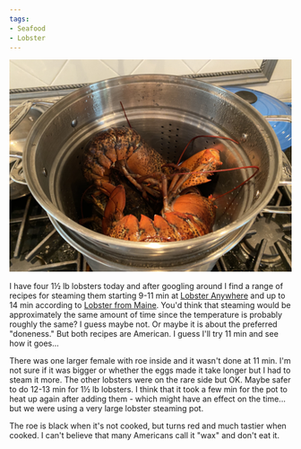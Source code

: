```yaml
---
tags:
- Seafood
- Lobster
---
```

![Lobsters in pot](/images/lobster-pot.jpeg)

I have four 1½ lb lobsters today and after googling around I find a range of recipes for steaming them starting 9-11 min at [Lobster Anywhere](https://lobsteranywhere.com/cooking-lobster/) and up to 14 min according to [Lobster from Maine](https://lobsteranywhere.com/cooking-lobster/). You'd think that steaming would be approximately the same amount of time since the temperature is probably roughly the same? I guess maybe not. Or maybe it is about the preferred "doneness." But both recipes are American. I guess I'll try 11 min and see how it goes...

There was one larger female with roe inside and it wasn't done at 11 min. I'm not sure if it was bigger or whether the eggs made it take longer but I had to steam it more. The other lobsters were on the rare side but OK. Maybe safer to do 12-13 min for 1½ lb lobsters. I think that it took a few min for the pot to heat up again after adding them - which might have an effect on the time... but we were using a very large lobster steaming pot.

The roe is black when it's not cooked, but turns red and much tastier when cooked. I can't believe that many Americans call it "wax" and don't eat it.